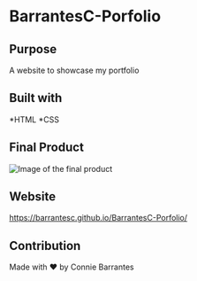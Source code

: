 # BarrantesC-Porfolio

## Purpose
A website to showcase my portfolio

## Built with
*HTML
*CSS

## Final Product
![Image of the final product]()

## Website
https://barrantesc.github.io/BarrantesC-Porfolio/

## Contribution
Made with ❤️ by Connie Barrantes 